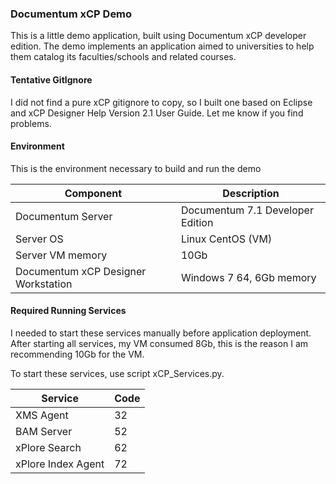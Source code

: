 ### Documentum xCP Demo

This is a little demo application, built using Documentum xCP developer edition. The demo implements an application aimed to universities to help them catalog its faculties/schools and related courses.


#### Tentative GitIgnore
I did not find a pure xCP gitignore to copy, so I built one based on Eclipse and xCP Designer Help Version 2.1 User Guide. Let me know if you find problems.


#### Environment

This is the environment necessary to build and run the demo

Component | Description
----------|------------
Documentum Server | Documentum 7.1 Developer Edition
Server OS | Linux CentOS (VM)
Server VM memory | 10Gb
Documentum xCP Designer Workstation | Windows 7 64, 6Gb memory


#### Required Running Services
I needed to start these services manually before application deployment. After starting all services, my VM consumed 8Gb, this is the reason I am recommending 10Gb for the VM.

To start these services, use script xCP_Services.py.


Service | Code
----------|------------
XMS Agent | 32
BAM Server | 52
xPlore Search | 62
xPlore Index Agent | 72

